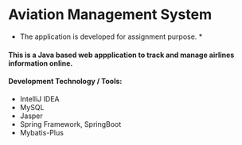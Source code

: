 # Aviation Management System
* The application is developed for assignment purpose. *

#### This is a Java based web appplication to track and manage airlines information online. #####
#### Development Technology / Tools: ####
- IntelliJ IDEA
- MySQL
- Jasper
- Spring Framework, SpringBoot
- Mybatis-Plus
